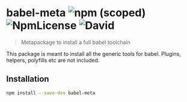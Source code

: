 
# babel-meta ![npm (scoped)](https://img.shields.io/npm/v/babel-meta.svg?style=popout) ![NpmLicense](https://img.shields.io/npm/l/babel-meta.svg?style=popout) ![David](https://img.shields.io/david/peoro/babel-meta.svg?style=popout)

> Metapackage to install a full babel toolchain

This package is meant to install all the generic tools for babel.
Plugins, helpers, polyfills etc are not included.

## Installation

```bash
npm install --save-dev babel-meta
```

